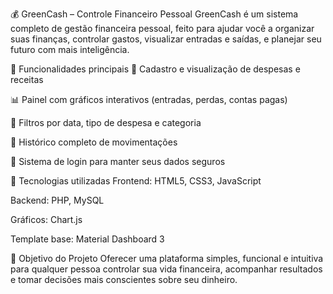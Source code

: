 💰 GreenCash – Controle Financeiro Pessoal
GreenCash é um sistema completo de gestão financeira pessoal, feito para ajudar você a organizar suas finanças, controlar gastos, visualizar entradas e saídas, e planejar seu futuro com mais inteligência.

🔧 Funcionalidades principais
🧾 Cadastro e visualização de despesas e receitas

📊 Painel com gráficos interativos (entradas, perdas, contas pagas)

📅 Filtros por data, tipo de despesa e categoria

📁 Histórico completo de movimentações

👤 Sistema de login para manter seus dados seguros

📌 Tecnologias utilizadas
Frontend: HTML5, CSS3, JavaScript

Backend: PHP, MySQL

Gráficos: Chart.js

Template base: Material Dashboard 3

🧠 Objetivo do Projeto
Oferecer uma plataforma simples, funcional e intuitiva para qualquer pessoa controlar sua vida financeira, acompanhar resultados e tomar decisões mais conscientes sobre seu dinheiro.
